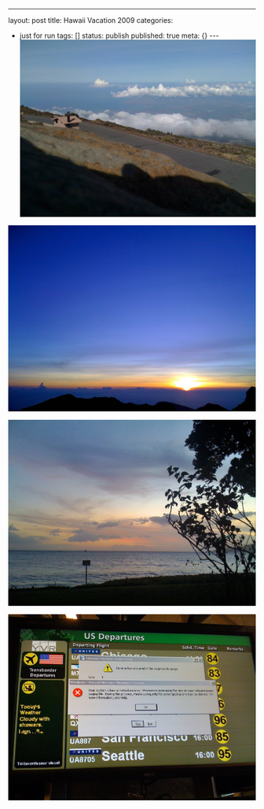---
layout: post
title: Hawaii Vacation 2009
categories: 
- just for run
tags: []
status: publish
published: true
meta: {}
---![](/squarespace_images/static_50d2902fe4b0959a0871a12c_50d29313e4b04687d9db3483_50d29313e4b04687d9db3484_1355977496632__img.jpg)
  

  
   
![](/squarespace_images/static_50d2902fe4b0959a0871a12c_50d29313e4b04687d9db3483_50d29313e4b04687d9db3485_1355977496882__img.jpg)
  

  
   
![](/squarespace_images/static_50d2902fe4b0959a0871a12c_50d29313e4b04687d9db3483_50d29313e4b04687d9db3486_1355977496172__img.jpg)
  

  
   
![](/squarespace_images/static_50d2902fe4b0959a0871a12c_50d29313e4b04687d9db3483_50d29313e4b04687d9db3487_1355977496986__img.jpg)
